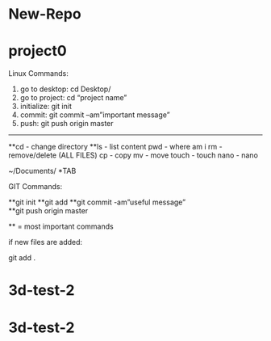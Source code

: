 # New-Repo
# project0

Linux Commands:

1. go to desktop: cd Desktop/
2. go to project: cd “project name”
3. initialize: git init
4. commit: git commit –am”important message”
5. push: git push origin master
_______________________________________

**cd - change directory
**ls - list content 
pwd - where am i
rm - remove/delete (ALL FILES)
cp - copy
mv - move
touch - touch
nano - nano


~/Documents/
*TAB

GIT Commands:

**git init
**git add
**git commit -am”useful message”  
**git push origin master

** = most important commands 

if new files are added:

git add . 

# 3d-test-2
# 3d-test-2
